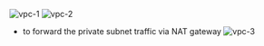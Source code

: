 ![vpc-1](https://github.com/rio-ke/workman/assets/88568938/a80810af-8e50-4c00-a867-fa5e4c36ca48)
![vpc-2](https://github.com/rio-ke/workman/assets/88568938/a602dd33-b854-48f6-bb6e-683b8007efbd)


* to forward the private subnet traffic via NAT gateway
![vpc-3](https://github.com/rio-ke/workman/assets/88568938/796b081f-6ccb-4fb4-8dd8-61b7f631d172)
